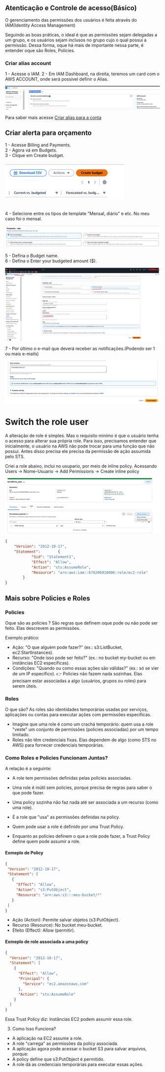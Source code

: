 

## Atenticação e Controle de acesso(Básico)

O gerenciamento das permissões dos usuários é feita através do IAM(Identity Access Management)

Seguindo as boas práticas, o ideal é que as permissões sejam delegadas a um grupo, e os usuários sejam inclusos no grupo cujo o qual possui a permissão. Dessa forma, oque há mais de importante nessa parte, é entender oque são Roles, Policies.


### Criar alias account

1 - Acesse o IAM.
2 - Em IAM Dashboard, na direita, teremos um card com o AWS ACCOUNT, onde será possivel definir o Alias.

![alt text](img/alias_account.png)


Para saber mais acesse [Criar alias para a conta](https://docs.aws.amazon.com/pt_br/accounts/latest/reference/manage-acct-alias.html)


## Criar alerta para orçamento

1 - Acesse Billing and Payments.<br/>
2 - Agora vá em Budgets.<br/>
3 - Clique em Create budget.<br/>

![alt text](img/create_budget.png)

<br/>
4 - Selecione entre os tipos de template "Mensal, diário" e etc. No meu caso foi o mensal. <br/>

![alt text](img/template_budget.png)

5 - Defina o Budget name.<br/>
6 - Defina o Enter your budgeted amount ($).<br/>


![alt text](img/budget_alert.png)


7 - Por último  o e-mail que deverá receber as notificações.(Podendo ser 1 ou mais e-mails)

![alt text](img/email_to_send_budget.png)



# Switch the role user

A alteração de role é simples. Mas o requisito minímo é que o usuário tenha o acesso para alterar sua própria role. Para isso, precisamos entender que inicialmente, o usuário na AWS não pode trocar para uma função que não possui. Antes disso precisa ele precisa da permissão de ação assumida pelo STS.


Criei a role abaixo, inclui no usupario, por meio de inline policy. Acessando Users -> Nome-Usuario -> Add Permissions -> Create inline policy

![alt text](img/inline_policy.png)


```json
{
	"Version": "2012-10-17",
	"Statement": 		{
			"Sid": "Statement1",
			"Effect": "Allow",
			"Action": "sts:AssumeRole",
			"Resource": "arn:aws:iam::676206910006:role/ec2-role"
		}
}

```


## Mais sobre Policies e Roles

### Policies
Oque são as policies ? São regras que definem oque pode ou não pode ser feito. Elas descrevem as permissões.

Exemplo prático:

- Ação: "O que alguém pode fazer?" (ex.: s3:ListBucket, ec2:StartInstances).
- Recurso: "Onde isso pode ser feito?" (ex.: no bucket my-bucket ou em instâncias EC2 específicas).
- Condições: "Quando ou como essas ações são válidas?" (ex.: só se vier de um IP específico).
👉 Policies não fazem nada sozinhas. Elas precisam estar associadas a algo (usuários, grupos ou roles) para serem úteis.



### Roles
O que são? As roles são identidades temporárias usadas por serviços, aplicações ou contas para executar ações com permissões específicas.
- Imagine que uma role é como um crachá temporário: quem usa a role "veste" um conjunto de permissões (policies associadas) por um tempo limitado.
- Roles não têm credenciais fixas. Elas dependem de algo (como STS no AWS) para fornecer credenciais temporárias.


### Como Roles e Policies Funcionam Juntas?

A relação é a seguinte:

- A role tem permissões definidas pelas policies associadas.

- Uma role é inútil sem policies, porque precisa de regras para saber o que pode fazer.
- Uma policy sozinha não faz nada até ser associada a um recurso (como uma role).

- É a role que "usa" as permissões definidas na policy.
- Quem pode usar a role é definido por uma Trust Policy.

 - Enquanto as policies definem o que a role pode fazer, a Trust Policy define quem pode assumir a role.


 #### Exmeplo de Policy

 ```json
 {
  "Version": "2012-10-17",
  "Statement": [
    {
      "Effect": "Allow",
      "Action": "s3:PutObject",
      "Resource": "arn:aws:s3:::meu-bucket/*"
    }
  ]
}
 ```

 - Ação (Action): Permite salvar objetos (s3:PutObject).
 - Recurso (Resource): No bucket meu-bucket.
 - Efeito (Effect): Allow (permitir).


#### Exmeplo de role associada a uma policy

```json
{
  "Version": "2012-10-17",
  "Statement": [
    {
      "Effect": "Allow",
      "Principal": {
        "Service": "ec2.amazonaws.com"
      },
      "Action": "sts:AssumeRole"
    }
  ]
}


```
Essa Trust Policy diz: Instâncias EC2 podem assumir essa role.

3. Como Isso Funciona?
 - A aplicação na EC2 assume a role.
 - A role "carrega" as permissões da policy associada.
 - A aplicação agora pode acessar o bucket S3 para salvar arquivos, porque:
 - A policy define que s3:PutObject é permitido.
 - A role dá as credenciais temporárias para executar essas ações.